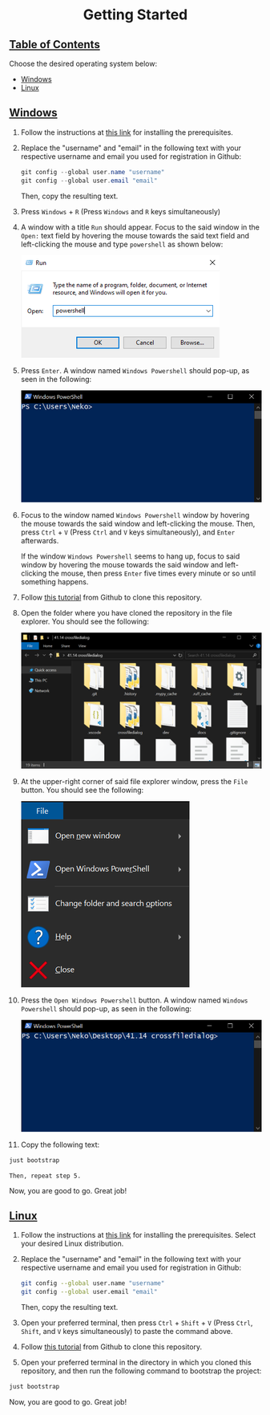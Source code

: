 <h1 align="center" style="font-weight: bold">
    Getting Started
</h1>

<div class="toc">
    <h2 id="toc"><b><a href="#toc">Table of Contents</a></b></h2>
    <p>Choose the desired operating system below:</p>
    <ul>
        <li><a href="#windows">Windows</a></li>
        <li><a href="#linux">Linux</a></li>
    </ul>
</div>

<h2 id="windows"><a href="#windows">Windows</a></h2>

1. Follow the instructions at [this link](installing-prerequisites.md#windows) for installing the prerequisites.

2. Replace the "username" and "email" in the following text with your respective username and email you used for registration in Github:

    ```ps1
    git config --global user.name "username"
    git config --global user.email "email"
    ```
    
    Then, copy the resulting text.

2. Press `Windows` + `R` (Press `Windows` and `R` keys simultaneously)

3. A window with a title `Run` should appear. Focus to the said window in the `Open:` text field by hovering the mouse towards the said text field and left-clicking the mouse and type `powershell` as shown below:

    ![](assets/images/windows/run_box_ps.png)

4. Press `Enter`. A window named `Windows Powershell` should pop-up, as seen in the following:

	![](assets/images/windows/pwsh.png)

5. Focus to the window named `Windows Powershell` window by hovering the mouse towards the said window and left-clicking the mouse. Then, press `Ctrl` + `V` (Press `Ctrl` and `V` keys simultaneously), and `Enter` afterwards.

    If the window `Windows Powershell` seems to hang up, focus to said window by hovering the mouse towards the said window and left-clicking the mouse, then press `Enter` five times every minute or so until something happens.

6. Follow [this tutorial](https://docs.github.com/en/repositories/creating-and-managing-repositories/cloning-a-repository?platform=windows&tool=webui) from Github to clone this repository.

7. Open the folder where you have cloned the repository in the file explorer. You should see the following:

	 ![](/docs/assets/images/windows/cloned_repo_file_explorer.png)

8. At the upper-right corner of said file explorer window, press the `File` button. You should see the following:

	![](assets/images/windows/file_explorer_file_menu.png)

9. Press the `Open Windows Powershell` button. A window named `Windows Powershell` should pop-up, as seen in the following:

	![](assets/images/windows/cloned_repo_pwsh.png)

10. Copy the following text:

```sh
just bootstrap
```

    Then, repeat step 5.

Now, you are good to go. Great job!

<h2 id="linux"><a href="#linux">Linux</a></h2>

1. Follow the instructions at [this link](installing-prerequisites.md#linux) for installing the prerequisites. Select your desired Linux distribution.

2. Replace the "username" and "email" in the following text with your respective username and email you used for registration in Github:

    ```sh
    git config --global user.name "username"
    git config --global user.email "email"
    ```

    Then, copy the resulting text.

3. Open your preferred terminal, then press `Ctrl` + `Shift` + `V` (Press `Ctrl`, `Shift`, and `V` keys simultaneously) to paste the command above.

4. Follow [this tutorial](https://docs.github.com/en/repositories/creating-and-managing-repositories/cloning-a-repository?platform=linux&tool=webui) from Github to clone this repository.

5. Open your preferred terminal in the directory in which you cloned this repository, and then run the following command to bootstrap the project:

```sh
just bootstrap
```

Now, you are good to go. Great job!